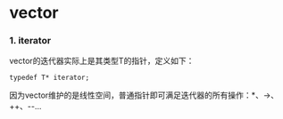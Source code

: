 # vector

### 1. iterator
vector<T>的迭代器实际上是其类型T的指针，定义如下：
```
typedef T* iterator;
```
因为vector维护的是线性空间，普通指针即可满足迭代器的所有操作：*、->、++、--...
